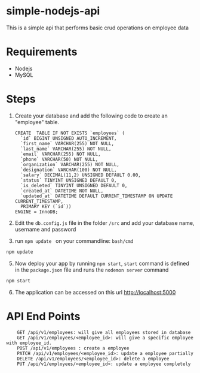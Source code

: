 # simple-nodejs-api
This is a simple api that performs basic crud operations on employee data
# Requirements
  - Nodejs
  - MySQL
# Steps
1. Create your database and  add the following code to create an "employee" table.
      ```mysql
      CREATE  TABLE IF NOT EXISTS `employees` (
        `id` BIGINT UNSIGNED AUTO_INCREMENT,
        `first_name` VARCHAR(255) NOT NULL,
        `last_name` VARCHAR(255) NOT NULL,
        `email` VARCHAR(255) NOT NULL,
        `phone` VARCHAR(50) NOT NULL,
        `organization` VARCHAR(255) NOT NULL,
        `designation` VARCHAR(100) NOT NULL,
        `salary` DECIMAL(11,2) UNSIGNED DEFAULT 0.00,
        `status` TINYINT UNSIGNED DEFAULT 0,
        `is_deleted` TINYINT UNSIGNED DEFAULT 0,
        `created_at` DATETIME NOT NULL,
        `updated_at` DATETIME DEFAULT CURRENT_TIMESTAMP ON UPDATE CURRENT_TIMESTAMP,
        PRIMARY KEY (`id`))
      ENGINE = InnoDB;
      ```

2. Edit the ```db.config.js``` file in the folder ```/src``` and add your database name, username and password
4. run ```npm update ``` on your commandline: ```bash/cmd```
```bash 
npm update
```
5. Now deploy your app by running ```npm start```, ```start``` command is defined in the ```package.json``` file and runs the ```nodemon server``` command
```bash 
npm start
```
6. The application can be accessed on this url [http://localhost:5000](http://localhost:5000)
# API End Points
```http
    GET /api/v1/employees: will give all employees stored in database
    GET /api/v1/employees/<employee_id>: will give a specific employee with employee_id.
    POST /api/v1/employees : create a employee
    PATCH /api/v1/employees/<employee_id>: update a employee partially
    DELETE /api/v1/employees/<employee_id>: delete a employee
    PUT /api/v1/employees/<employee_id>: update a employee completely
```
